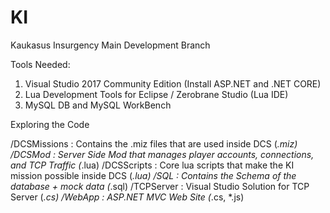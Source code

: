 # KI
Kaukasus Insurgency Main Development Branch

Tools Needed:

1. Visual Studio 2017 Community Edition (Install ASP.NET and .NET CORE)
2. Lua Development Tools for Eclipse / Zerobrane Studio (Lua IDE)
3. MySQL DB and MySQL WorkBench

Exploring the Code

/DCSMissions : Contains the .miz files that are used inside DCS (*.miz)
/DCSMod      : Server Side Mod that manages player accounts, connections, and TCP Traffic (*.lua)
/DCSScripts  : Core lua scripts that make the KI mission possible inside DCS (*.lua)
/SQL         : Contains the Schema of the database + mock data (*.sql)
/TCPServer   : Visual Studio Solution for TCP Server (*.cs)
/WebApp      : ASP.NET MVC Web Site (*.cs, *.js)
